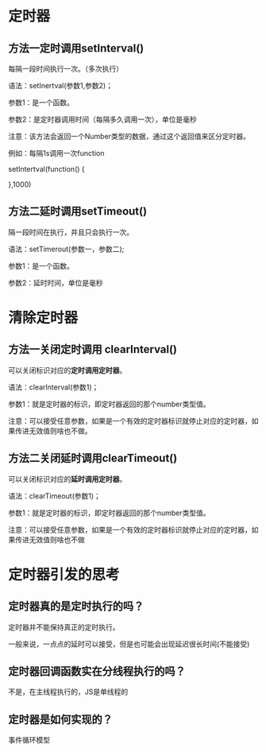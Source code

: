# 定时器

## 方法一定时调用setInterval()

每隔一段时间执行一次。（多次执行）

语法：setInertval(参数1,参数2)；

参数1：是一个函数。

参数2：是定时器调用时间（每隔多久调用一次），单位是毫秒

注意：该方法会返回一个Number类型的数据，通过这个返回值来区分定时器。

例如：每隔1s调用一次function

setIntertval(function() {

},1000)



## 方法二延时调用setTimeout()

隔一段时间在执行，并且只会执行一次。

语法：setTimerout(参数一，参数二);

参数1：是一个函数。

参数2：延时时间，单位是毫秒

# 清除定时器

## 方法一关闭定时调用 clearInterval()

可以关闭标识对应的**定时调用定时器**。

语法：clearInterval(参数1)；

参数1：就是定时器的标识，即定时器返回的那个number类型值。

注意：可以接受任意参数，如果是一个有效的定时器标识就停止对应的定时器，如果传进无效值则啥也不做。

## 方法二关闭延时调用clearTimeout()

可以关闭标识对应的**延时调用定时器**。

语法：clearTimeout(参数1)；

参数1：就是定时器的标识，即定时器返回的那个number类型值。

注意：可以接受任意参数，如果是一个有效的定时器标识就停止对应的定时器，如果传进无效值则啥也不做

# 定时器引发的思考

## 定时器真的是定时执行的吗？

定时器并不能保持真正的定时执行。

一般来说，一点点的延时可以接受，但是也可能会出现延迟很长时间(不能接受)

## 定时器回调函数实在分线程执行的吗？

不是，在主线程执行的，JS是单线程的

## 定时器是如何实现的？

事件循环模型

